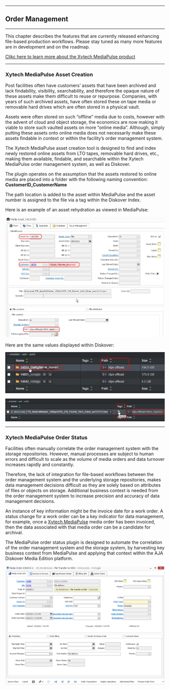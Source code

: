 ___
## Order Management
___
This chapter describes the features that are currently released enhancing file-based production workflows. Please stay tuned as many more features are in development and on the roadmap.

[Clikc here to learn more about the Xytech MediaPulse product](https://www.xytechsystems.com/solution/mediapulse/)

___
### Xytech MediaPulse Asset Creation

Post facilities often have customers’ assets that have been archived and lack findability, visibility, searchability, and therefore the opaque nature of these assets make them difficult to reuse or repurpose. Companies, with years of such archived assets, have often stored these on tape media or removable hard drives which are often stored in a physical vault.

Assets were often stored on such “offline” media due to costs, however with the advent of cloud and object storage, the economics are now making it viable to store such vaulted assets on more “online media”. Although, simply putting these assets onto online media does not necessarily make these assets findable in context or within the facility’s order management system.

The Xytech MediaPulse asset creation tool is designed to find and index newly restored online assets from LTO tapes, removable hard drives, etc., making them available, findable, and searchable within the Xytech MediaPulse order management system, as well as Diskover.

The plugin operates on the assumption that the assets restored to online media are placed into a folder with the following naming convention:  **CustomerID_CustomerName**

The path location is added to the asset within MediaPulse and the asset number is assigned to the file via a tag within the Diskover Index.

Here is an example of an asset rehydration as viewed in MediaPulse:

![Asset Information in MediaPulse](images/image_aja_edition_mediapulse_asset_creation_within_mediapulse_ui.png)

Here are the same values displayed within Diskover:

![Image: Asset Information in Diskover at the Directory Level](images/image_aja_edition_mediapulse_asset_creation_in_diskover_ui_directory_level.png)

![Image: Asset Information in Diskover at the File Level](images/image_aja_edition_mediapulse_asset_creation_in_diskover_ui_file_level.png)

___
### Xytech MediaPulse Order Status

Facilities often manually correlate the order management system with the storage repositories. However, manual processes are subject to human errors and difficult to scale as the volume of media orders and data turnover increases rapidly and constantly.

Therefore, the lack of integration for file-based workflows between the order management system and the underlying storage repositories, makes data management decisions difficult as they are solely based on attributes of files or objects on storage. Additional business context is needed from the order management system to increase precision and accuracy of data management decisions.

An instance of key information might be the invoice date for a work order. A status change for a work order can be a key indicator for data management, for example, once a [Xytech MediaPulse](https://www.xytechsystems.com/solution/mediapulse/) media order has been invoiced, then the data associated with that media order can be a candidate for archival.

The MediaPulse order status plugin is designed to automate the correlation of the order management system and the storage system, by harvesting key business context from MediaPulse and applying that context within the AJA Diskover Media Edition platform.

![Image: Order Status within Xytech MediaPulse Order Managemenet](images/image_aja_edition_mediapulse_order_status_in_xytech.png)
